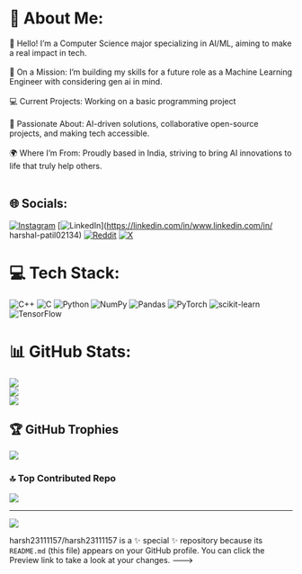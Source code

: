 # 💫 About Me:
👋 Hello! I’m a Computer Science major specializing in AI/ML, aiming to make a real impact in tech.<br><br>🚀 On a Mission: I’m building my skills for a future role as a Machine Learning Engineer with considering gen ai in mind.<br><br>💻 Current Projects: Working on a basic programming  project <br><br>🌱 Passionate About: AI-driven solutions, collaborative open-source projects, and making tech accessible.<br><br>🌍 Where I’m From: Proudly based in India, striving to bring AI innovations to life that truly help others.<br><br>


## 🌐 Socials:
[![Instagram](https://img.shields.io/badge/Instagram-%23E4405F.svg?logo=Instagram&logoColor=white)](https://instagram.com/https://www.instagram.com/harshal_0q/) [![LinkedIn](https://img.shields.io/badge/LinkedIn-%230077B5.svg?logo=linkedin&logoColor=white)](https://linkedin.com/in/www.linkedin.com/in/ harshal-patil02134) [![Reddit](https://img.shields.io/badge/Reddit-%23FF4500.svg?logo=Reddit&logoColor=white)](https://reddit.com/user/https://www.reddit.com/user/harshal_patil01/) [![X](https://img.shields.io/badge/X-black.svg?logo=X&logoColor=white)](https://x.com/https://x.com/Harshal02473335) 

# 💻 Tech Stack:
![C++](https://img.shields.io/badge/c++-%2300599C.svg?style=for-the-badge&logo=c%2B%2B&logoColor=white) ![C](https://img.shields.io/badge/c-%2300599C.svg?style=for-the-badge&logo=c&logoColor=white) ![Python](https://img.shields.io/badge/python-3670A0?style=for-the-badge&logo=python&logoColor=ffdd54) ![NumPy](https://img.shields.io/badge/numpy-%23013243.svg?style=for-the-badge&logo=numpy&logoColor=white) ![Pandas](https://img.shields.io/badge/pandas-%23150458.svg?style=for-the-badge&logo=pandas&logoColor=white) ![PyTorch](https://img.shields.io/badge/PyTorch-%23EE4C2C.svg?style=for-the-badge&logo=PyTorch&logoColor=white) ![scikit-learn](https://img.shields.io/badge/scikit--learn-%23F7931E.svg?style=for-the-badge&logo=scikit-learn&logoColor=white) ![TensorFlow](https://img.shields.io/badge/TensorFlow-%23FF6F00.svg?style=for-the-badge&logo=TensorFlow&logoColor=white)
# 📊 GitHub Stats:
![](https://github-readme-stats.vercel.app/api?username=harsh23111157&theme=dark&hide_border=false&include_all_commits=false&count_private=false)<br/>
![](https://github-readme-streak-stats.herokuapp.com/?user=harsh23111157&theme=dark&hide_border=false)<br/>
![](https://github-readme-stats.vercel.app/api/top-langs/?username=harsh23111157&theme=dark&hide_border=false&include_all_commits=false&count_private=false&layout=compact)

## 🏆 GitHub Trophies
![](https://github-profile-trophy.vercel.app/?username=harsh23111157&theme=tokyonight&no-frame=false&no-bg=false&margin-w=4)

### 🔝 Top Contributed Repo
![](https://github-contributor-stats.vercel.app/api?username=harsh23111157&limit=5&theme=tokyonight&combine_all_yearly_contributions=true)

---
[![](https://visitcount.itsvg.in/api?id=harsh23111157&label=Profile%20Views&color=6&pretty=false)](https://visitcount.itsvg.in)

<!-- Proudly created with GPRM ( https://gprm.itsvg.in ) -->
harsh23111157/harsh23111157 is a ✨ special ✨ repository because its `README.md` (this file) appears on your GitHub profile.
You can click the Preview link to take a look at your changes.
--->
